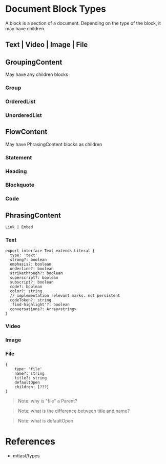# Document Block Types

A block is a section of a document. Depending on the type of the block, it may have children.

## Text | Video | Image | File

## GroupingContent

May have any children blocks

### Group

### OrderedList

### UnorderedList

## FlowContent

May have PhrasingContent blocks as children

### Statement

### Heading

### Blockquote

### Code

## PhrasingContent

`Link | Embed`

### Text

```
export interface Text extends Literal {
  type: 'text'
  strong?: boolean
  emphasis?: boolean
  underline?: boolean
  strikethrough?: boolean
  superscript?: boolean
  subscript?: boolean
  code?: boolean
  color?: string
  // implementation relevant marks. not persistent
  codeToken?: string
  'find-highlight'?: boolean
  conversations?: Array<string>
}

```

### Video

### Image

### File

```
{
    type: 'file'
    name?: string
    title?: string
    defaultOpen
    children: [???]
}
```

> Note: why is "file" a Parent?

> Note: what is the difference between title and name?

> Note: what is defaultOpen

# References

- mttast/types
